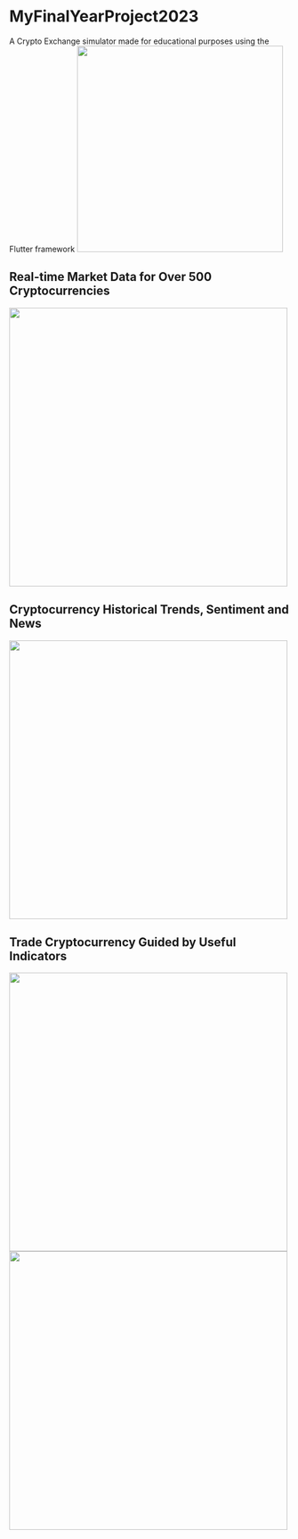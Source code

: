 # MyFinalYearProject2023
A Crypto Exchange simulator made for educational purposes using the Flutter framework
<img src="https://user-images.githubusercontent.com/47035617/214894530-48b357fe-23ba-41a8-ae09-81971eccbfa5.png" height = 370px>


## Real-time Market Data for Over 500 Cryptocurrencies
<img src="https://user-images.githubusercontent.com/47035617/214887131-b2b9e710-ec21-4054-926d-ef24d6b28323.gif" height = 500px>

## Cryptocurrency Historical Trends, Sentiment and News
<img src="https://user-images.githubusercontent.com/47035617/214888251-4fb3d699-722a-49c7-8888-e76b651a7c45.gif" height = 500px>

## Trade Cryptocurrency Guided by Useful Indicators
<img src="https://user-images.githubusercontent.com/47035617/214888806-754dc6da-27c5-453a-925b-9cd624ac7ef7.gif" height=500px> <img src="https://user-images.githubusercontent.com/47035617/214891273-4143d755-0533-4fc0-b38f-48f2d0a367ae.gif" height = 500px> 


